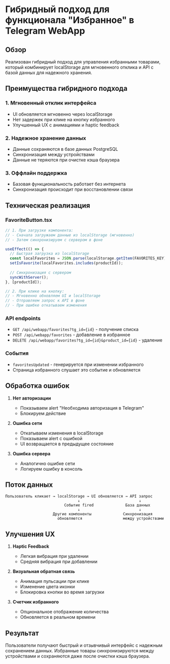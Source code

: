 # Гибридный подход для функционала "Избранное" в Telegram WebApp

## Обзор

Реализован гибридный подход для управления избранными товарами, который комбинирует localStorage для мгновенного отклика и API с базой данных для надежного хранения.

## Преимущества гибридного подхода

### 1. **Мгновенный отклик интерфейса**
- UI обновляется мгновенно через localStorage
- Нет задержек при клике на кнопку избранного
- Улучшенный UX с анимациями и haptic feedback

### 2. **Надежное хранение данных**
- Данные сохраняются в базе данных PostgreSQL
- Синхронизация между устройствами
- Данные не теряются при очистке кэша браузера

### 3. **Оффлайн поддержка**
- Базовая функциональность работает без интернета
- Синхронизация происходит при восстановлении связи

## Техническая реализация

### FavoriteButton.tsx

```typescript
// 1. При загрузке компонента:
// - Сначала загружаем данные из localStorage (мгновенно)
// - Затем синхронизируем с сервером в фоне

useEffect(() => {
  // Быстрая загрузка из localStorage
  const localFavorites = JSON.parse(localStorage.getItem(FAVORITES_KEY) || "[]");
  setIsFavorite(localFavorites.includes(productId));
  
  // Синхронизация с сервером
  syncWithServer();
}, [productId]);

// 2. При клике на кнопку:
// - Мгновенно обновляем UI и localStorage
// - Отправляем запрос к API в фоне
// - При ошибке откатываем изменения
```

### API endpoints

- `GET /api/webapp/favorites?tg_id={id}` - получение списка
- `POST /api/webapp/favorites` - добавление в избранное
- `DELETE /api/webapp/favorites?tg_id={id}&product_id={id}` - удаление

### События

- `favoritesUpdated` - генерируется при изменении избранного
- Страница избранного слушает это событие и обновляется

## Обработка ошибок

1. **Нет авторизации**
   - Показываем alert "Необходима авторизация в Telegram"
   - Блокируем действие

2. **Ошибка сети**
   - Откатываем изменения в localStorage
   - Показываем alert с ошибкой
   - UI возвращается в предыдущее состояние

3. **Ошибка сервера**
   - Аналогично ошибке сети
   - Логируем ошибку в консоль

## Поток данных

```
Пользователь кликает → localStorage → UI обновляется → API запрос
                                ↓                          ↓
                          Событие fired              База данных
                                ↓                          ↓
                     Другие компоненты              Синхронизация
                       обновляются                  между устройствами
```

## Улучшения UX

1. **Haptic Feedback**
   - Легкая вибрация при удалении
   - Средняя вибрация при добавлении

2. **Визуальная обратная связь**
   - Анимация пульсации при клике
   - Изменение цвета иконки
   - Блокировка кнопки во время загрузки

3. **Счетчик избранного**
   - Опциональное отображение количества
   - Обновляется в реальном времени

## Результат

Пользователи получают быстрый и отзывчивый интерфейс с надежным сохранением данных. Избранные товары синхронизируются между устройствами и сохраняются даже после очистки кэша браузера.